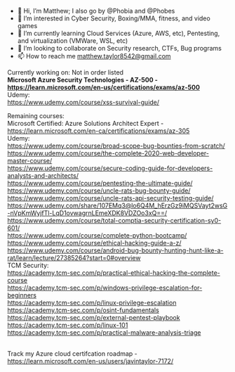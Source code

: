 - 👋 Hi, I’m Matthew; I also go by @Phobia and @Phobes
- 👀 I’m interested in Cyber Security, Boxing/MMA, fitness, and video games
- 🌱 I’m currently learning Cloud Services (Azure, AWS, etc), Pentesting, and virtualization (VMWare, WSL, etc)
- 💞️ I’m looking to collaborate on Security research, CTFs, Bug programs
- 📫 How to reach me matthew.taylor8542@gmail.com

Currently working on: Not in order listed 
\
**Microsoft Azure Security Technologies - AZ-500 - https://learn.microsoft.com/en-us/certifications/exams/az-500**
\
Udemy:
\
https://www.udemy.com/course/xss-survival-guide/

Remaining courses:
\
Microsoft Certified: Azure Solutions Architect Expert - https://learn.microsoft.com/en-ca/certifications/exams/az-305
\
Udemy:
\
https://www.udemy.com/course/broad-scope-bug-bounties-from-scratch/
\
https://www.udemy.com/course/the-complete-2020-web-developer-master-course/
\
https://www.udemy.com/course/secure-coding-guide-for-developers-analysts-and-architects/
\
https://www.udemy.com/course/pentesting-the-ultimate-guide/
\
https://www.udemy.com/course/uncle-rats-bug-bounty-guide/
\
https://www.udemy.com/course/uncle-rats-api-security-testing-guide/
\
https://www.udemy.com/share/107EMq3@lo6Q4M_hErzGz9iMQSVayt2wsG-nVpKmWyjfTl-LqD1ovwagrnLEmeXDK8VDZOo3xQ==/
\
https://www.udemy.com/course/total-comptia-security-certification-sy0-601/
\
https://www.udemy.com/course/complete-python-bootcamp/
\
https://www.udemy.com/course/ethical-hacking-guide-a-z/
\
https://www.udemy.com/course/android-bug-bounty-hunting-hunt-like-a-rat/learn/lecture/27385264?start=0#overview
\
TCM Security:
\
https://academy.tcm-sec.com/p/practical-ethical-hacking-the-complete-course
\
https://academy.tcm-sec.com/p/windows-privilege-escalation-for-beginners
\
https://academy.tcm-sec.com/p/linux-privilege-escalation
\
https://academy.tcm-sec.com/p/osint-fundamentals
\
https://academy.tcm-sec.com/p/external-pentest-playbook
\
https://academy.tcm-sec.com/p/linux-101
\
https://academy.tcm-sec.com/p/practical-malware-analysis-triage



\
Track my Azure cloud certifcation roadmap - https://learn.microsoft.com/en-us/users/javintaylor-7172/


<!---
Phobia8542/Phobia8542 is a ✨ special ✨ repository because its `README.md` (this file) appears on your GitHub profile.
You can click the Preview link to take a look at your changes.
--->
